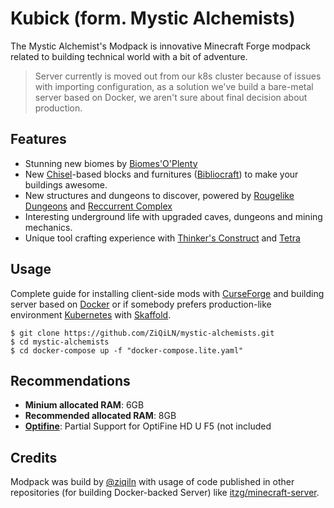 # Kubick (form. Mystic Alchemists)

The Mystic Alchemist's Modpack is innovative Minecraft Forge modpack related to building technical world with a bit of adventure.

> Server currently is moved out from our k8s cluster because of issues with importing configuration, as a solution we've build a bare-metal server based on Docker, we aren't sure about final decision about production.

## Features

- Stunning new biomes by [Biomes'O'Plenty](https://www.curseforge.com/minecraft/mc-mods/biomes-o-plenty)
- New [Chisel]()-based blocks and furnitures ([Bibliocraft]()) to make your buildings awesome.
- New structures and dungeons to discover, powered by [Rougelike Dungeons]() and [Reccurrent Complex]()
- Interesting underground life with upgraded caves, dungeons and mining mechanics.
- Unique tool crafting experience with [Thinker's Construct]() and [Tetra]()

## Usage

Complete guide for installing client-side mods with [CurseForge]() and building server based on [Docker]() or if somebody prefers production-like environment [Kubernetes]() with [Skaffold]().

```
$ git clone https://github.com/ZiQiLN/mystic-alchemists.git
$ cd mystic-alchemists
$ cd docker-compose up -f "docker-compose.lite.yaml"
```

## Recommendations

- **Minium allocated RAM**: 6GB
- **Recommended allocated RAM**: 8GB
- [**Optifine**](OPTIFINE.md): Partial Support for OptiFine HD U F5 (not included

## Credits

Modpack was build by [@ziqiln](https://github.com/ziqiln) with usage of code published in other repositories (for building Docker-backed Server) like [itzg/minecraft-server](https://github.com/itzg/docker-minecraft-server).
